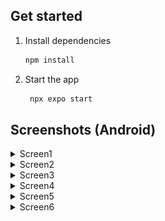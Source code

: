 ## Get started

1. Install dependencies

   ```bash
   npm install
   ```

2. Start the app

   ```bash
    npx expo start
   ```

## Screenshots (Android)
<details>
  <summary>Screen1</summary>

  ![Screen1](./assets/screenshots/screen1.png)
</details>
<details>
  <summary>Screen2</summary>

  ![Screen2](./assets/screenshots/screen2.png)
</details>
<details>
  <summary>Screen3</summary>
  
  ![Screen3](./assets/screenshots/screen3.png)
</details>
<details>
  <summary>Screen4</summary>
  
  ![Screen4](./assets/screenshots/screen4.png)
</details>
<details>
  <summary>Screen5</summary>
  
  ![Screen5](./assets/screenshots/screen5.png)
</details>
<details>
  <summary>Screen6</summary>
  
  ![Screen6](./assets/screenshots/screen6.png)
</details>


